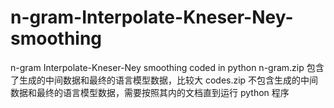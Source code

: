 # n-gram-Interpolate-Kneser-Ney-smoothing
n-gram Interpolate-Kneser-Ney smoothing coded in python
n-gram.zip 包含了生成的中间数据和最终的语言模型数据，比较大
codes.zip 不包含生成的中间数据和最终的语言模型数据，需要按照其内的文档直到运行 python 程序
